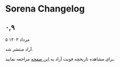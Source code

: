 # Sorena Changelog

## ۰,۹
۵ مرداد ۱۴۰۳

آراد منتشر شد.


برای مشاهده تاریخچه فونت آراد به [این صفحه](https://github.com/MDarvishi5124/Arad/CHANGELOG.md) مراجعه نمایید.
